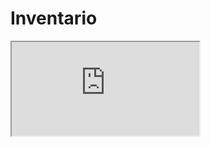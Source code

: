 # Inventario

<iframe src="https://docs.google.com/spreadsheets/d/e/2PACX-1vTQBIXQXPXEgtKgPDISXu48pYnJuk9qCLgLHRlPdfjIrZgqthp1frnfyU0uWkQSgmf-h9fVXn2AAHRT/pubhtml?gid=0&amp;single=true&amp;widget=true&amp;headers=false"></iframe>